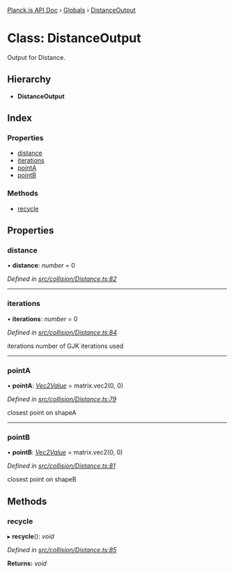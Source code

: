 [Planck.js API Doc](../README.md) › [Globals](../globals.md) › [DistanceOutput](distanceoutput.md)

# Class: DistanceOutput

Output for Distance.

## Hierarchy

* **DistanceOutput**

## Index

### Properties

* [distance](distanceoutput.md#distance)
* [iterations](distanceoutput.md#iterations)
* [pointA](distanceoutput.md#pointa)
* [pointB](distanceoutput.md#pointb)

### Methods

* [recycle](distanceoutput.md#recycle)

## Properties

###  distance

• **distance**: *number* = 0

*Defined in [src/collision/Distance.ts:82](https://github.com/shakiba/planck.js/blob/ae24904/src/collision/Distance.ts#L82)*

___

###  iterations

• **iterations**: *number* = 0

*Defined in [src/collision/Distance.ts:84](https://github.com/shakiba/planck.js/blob/ae24904/src/collision/Distance.ts#L84)*

iterations number of GJK iterations used

___

###  pointA

• **pointA**: *[Vec2Value](../interfaces/vec2value.md)* = matrix.vec2(0, 0)

*Defined in [src/collision/Distance.ts:79](https://github.com/shakiba/planck.js/blob/ae24904/src/collision/Distance.ts#L79)*

closest point on shapeA

___

###  pointB

• **pointB**: *[Vec2Value](../interfaces/vec2value.md)* = matrix.vec2(0, 0)

*Defined in [src/collision/Distance.ts:81](https://github.com/shakiba/planck.js/blob/ae24904/src/collision/Distance.ts#L81)*

closest point on shapeB

## Methods

###  recycle

▸ **recycle**(): *void*

*Defined in [src/collision/Distance.ts:85](https://github.com/shakiba/planck.js/blob/ae24904/src/collision/Distance.ts#L85)*

**Returns:** *void*
